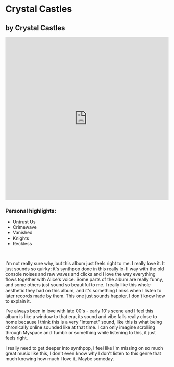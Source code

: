 <h1 class="album-page-title">Crystal Castles</h1>
<h2 class="album-page-author">by Crystal Castles</h2>
<iframe class="album-page-video" width="512px" height="512px" src="https://www.youtube.com/embed/91CgneMIe_A?si=2b05Had4ZUlmZ7u0" frameborder="0" allow="accelerometer; clipboard-write; encrypted-media; gyroscope; picture-in-picture"></iframe>

### Personal highlights:
* Untrust Us
* Crimewave
* Vanished
* Knights
* Reckless

<br>

I'm not really sure why, but this album just feels right to me. I really love it. It just sounds so quirky; it's synthpop done in this really lo-fi way with the old console noises and raw waves and clicks and I love the way everything flows together with Alice's voice. Some parts of the album are really funny, and some others just sound so beautiful to me. I really like this whole aesthetic they had on this album, and it's something I miss when I listen to later records made by them. This one just sounds happier, I don't know how to explain it.

I've always been in love with late 00's - early 10's scene and I feel this album is like a window to that era, its sound and vibe falls really close to home because I think this is a very "internet" sound, like this is what being chronically online sounded like at that time. I can only imagine scrolling through Myspace and Tumblr or something while listening to this, it just feels right.

I really need to get deeper into synthpop, I feel like I'm missing on so much great music like this, I don't even know why I don't listen to this genre that much knowing how much I love it. Maybe someday.
